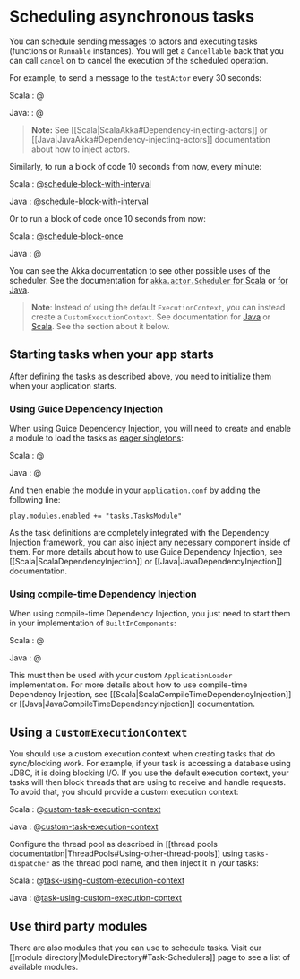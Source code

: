 <!--- Copyright (C) from 2022 The Play Framework Contributors <https://github.com/playframework>, 2011-2021 Lightbend Inc. <https://www.lightbend.com> -->

# Scheduling asynchronous tasks

You can schedule sending messages to actors and executing tasks (functions or `Runnable` instances). You will get a `Cancellable` back that you can call `cancel` on to cancel the execution of the scheduled operation.

For example, to send a message to the `testActor` every 30 seconds:

Scala
: @[](code/scalaguide/scheduling/MyActorTask.scala)

Java:
: @[](code/javaguide/scheduling/MyActorTask.java)

> **Note:** See [[Scala|ScalaAkka#Dependency-injecting-actors]] or [[Java|JavaAkka#Dependency-injecting-actors]] documentation about how to inject actors.

Similarly, to run a block of code 10 seconds from now, every minute:

Scala
: @[schedule-block-with-interval](code/scalaguide/scheduling/CodeBlockTask.scala)

Java
: @[schedule-block-with-interval](code/javaguide/scheduling/CodeBlockTask.java)

Or to run a block of code once 10 seconds from now:

Scala
: @[schedule-block-once](code/scalaguide/scheduling/CodeBlockTask.scala)

Java
: @[](code/javaguide/scheduling/CodeBlockOnceTask.java)

You can see the Akka documentation to see other possible uses of the scheduler. See the documentation for [`akka.actor.Scheduler` for Scala](https://doc.akka.io/api/akka/2.6/akka/actor/Scheduler.html) or [for Java](https://doc.akka.io/japi/akka/2.6/akka/actor/Scheduler.html).

> **Note**: Instead of using the default `ExecutionContext`, you can instead create a `CustomExecutionContext`. See documentation for [Java](api/java/play/libs/concurrent/CustomExecutionContext.html) or [Scala](api/scala/play/api/libs/concurrent/CustomExecutionContext.html). See the section about it below.

## Starting tasks when your app starts

After defining the tasks as described above, you need to initialize them when your application starts.

### Using Guice Dependency Injection

When using Guice Dependency Injection, you will need to create and enable a module to load the tasks as [eager singletons](https://github.com/google/guice/wiki/Scopes#eager-singletons):

Scala
: @[](code/scalaguide/scheduling/TasksModule.scala)

Java
: @[](code/javaguide/scheduling/TasksModule.java)

And then enable the module in your `application.conf` by adding the following line:

```
play.modules.enabled += "tasks.TasksModule"
```

As the task definitions are completely integrated with the Dependency Injection framework, you can also inject any necessary component inside of them. For more details about how to use Guice Dependency Injection, see [[Scala|ScalaDependencyInjection]] or [[Java|JavaDependencyInjection]] documentation.

### Using compile-time Dependency Injection

When using compile-time Dependency Injection, you just need to start them in your implementation of `BuiltInComponents`:

Scala
: @[](code/scalaguide/scheduling/MyBuiltInComponentsFromContext.scala)

Java
: @[](code/javaguide/scheduling/MyBuiltInComponentsFromContext.java)

This must then be used with your custom `ApplicationLoader` implementation. For more details about how to use compile-time Dependency Injection, see [[Scala|ScalaCompileTimeDependencyInjection]] or [[Java|JavaCompileTimeDependencyInjection]] documentation. 

## Using a `CustomExecutionContext`

You should use a custom execution context when creating tasks that do sync/blocking work. For example, if your task is accessing a database using JDBC, it is doing blocking I/O. If you use the default execution context, your tasks will then block threads that are using to receive and handle requests. To avoid that, you should provide a custom execution context:

Scala
: @[custom-task-execution-context](code/scalaguide/scheduling/TasksCustomExecutionContext.scala)

Java
: @[custom-task-execution-context](code/javaguide/scheduling/TasksCustomExecutionContext.java)


Configure the thread pool as described in [[thread pools documentation|ThreadPools#Using-other-thread-pools]] using `tasks-dispatcher` as the thread pool name, and then inject it in your tasks:

Scala
: @[task-using-custom-execution-context](code/scalaguide/scheduling/TasksCustomExecutionContext.scala)

Java
: @[task-using-custom-execution-context](code/javaguide/scheduling/TasksCustomExecutionContext.java)

## Use third party modules

There are also modules that you can use to schedule tasks. Visit our [[module directory|ModuleDirectory#Task-Schedulers]] page to see a list of available modules.
